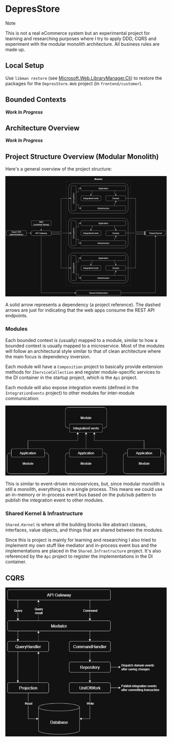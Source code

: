 # DepresStore

> [!NOTE]
> This is not a real eCommerce system but an experimental project for learning and researching purposes where I try to apply DDD, CQRS and experiment with the modular monolith architecture. All business rules are made up.

## Local Setup

Use `libman restore` (see [Microsoft.Web.LibraryManager.Cli](https://learn.microsoft.com/en-us/aspnet/core/client-side/libman/libman-cli)) to restore the packages for the `DepresStore.Web` project (in `frontend/customer`).

## Bounded Contexts

**_Work In Progress_**

## Architecture Overview

**_Work In Progress_**

## Project Structure Overview (Modular Monolith)

Here's a general overview of the project structure:

![ProjectStructure_Overview](/media/images/project-structure-overview.png)

A solid arrow represents a dependency (a project reference). The dashed arrows are just for indicating that the web apps consume the REST API endpoints.

### Modules

Each bounded context is (usually) mapped to a module, similar to how a bounded context is usually mapped to a microservice. Most of the modules will follow an architectural style similar to that of clean architecture where the main focus is dependency inversion.

Each module will have a `Composition` project to basically provide extension methods for `IServiceCollection` and register module-specific services to the DI container in the startup project, which is the `Api` project.

Each module will also expose integration events (defined in the `IntegrationEvents` project) to other modules for inter-module communication:

![ProjectStructure_IntegrationEvents](/media/images/project-structure-integration-events.png)

This is similar to event-driven microservices, but, since modular monolith is still a monolith, everything is in a single process. This means we could use an in-memory or in-process event bus based on the pub/sub pattern to publish the integration event to other modules.

### Shared Kernel & Infrastructure

`Shared.Kernel` is where all the building blocks like abstract classes, interfaces, value objects, and things that are shared between the modules.

Since this is project is mainly for learning and researching I also tried to implement my own stuff like mediator and in-process event bus and the implementations are placed in the `Shared.Infrastructure` project. It's also referenced by the `Api` project to register the implementations in the DI container.

## CQRS

![CQRS](/media/images/cqrs.png)
